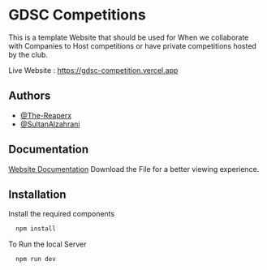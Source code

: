 # GDSC Competitions

This is a template Website that should be used for When we collaborate with Companies to Host competitions or have private competitions hosted by the club.

Live Website : https://gdsc-competition.vercel.app

## Authors

- [@The-Reaperx](https://github.com/The-Reaperx)
- [@SultanAlzahrani](https://github.com/SultanAlzahrani)

## Documentation

[Website Documentation](https://drive.google.com/file/d/1eKGZ1atHDL2QKrqYHcVFtdqI_8En4tEh/view?usp=sharing)
Download the File for a better viewing experience.
## Installation

Install the required components

```bash
  npm install
```

To Run the local Server

```bash
  npm run dev
```
